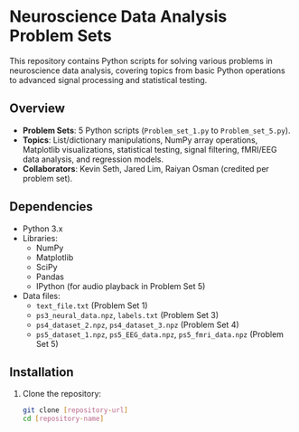 # Neuroscience Data Analysis Problem Sets

This repository contains Python scripts for solving various problems in neuroscience data analysis, covering topics from basic Python operations to advanced signal processing and statistical testing.

## Overview

- **Problem Sets**: 5 Python scripts (`Problem_set_1.py` to `Problem_set_5.py`).
- **Topics**: List/dictionary manipulations, NumPy array operations, Matplotlib visualizations, statistical testing, signal filtering, fMRI/EEG data analysis, and regression models.
- **Collaborators**: Kevin Seth, Jared Lim, Raiyan Osman (credited per problem set).

## Dependencies

- Python 3.x
- Libraries:
  - NumPy
  - Matplotlib
  - SciPy
  - Pandas
  - IPython (for audio playback in Problem Set 5)
- Data files:
  - `text_file.txt` (Problem Set 1)
  - `ps3_neural_data.npz`, `labels.txt` (Problem Set 3)
  - `ps4_dataset_2.npz`, `ps4_dataset_3.npz` (Problem Set 4)
  - `ps5_dataset_1.npz`, `ps5_EEG_data.npz`, `ps5_fmri_data.npz` (Problem Set 5)

## Installation

1. Clone the repository:
   ```bash
   git clone [repository-url]
   cd [repository-name]
